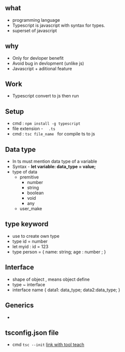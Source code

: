 ## what 
- programming language
- Typescript is javascript with syntax for types.
- superset of javascript

## why
- Only for  devloper benefit 
- Avoid bug in devlopment (unlike js)
- Javascript + aditional feature

## Work
- Typescript convert to js  then run 

## Setup
- cmd : `npm install -g typescript` 
- file extension -  `  .ts`
-   cmd : `tsc file_name `  for compile ts to js  

## Data type
- In ts must mention data type of a variable
- Syntax -  **let  variable: data_type = value;**
-  type of  data
   - premitive
     - number
     - string
     - boolean
     - void
     - any
    - user_make
   
## type keyword
- use to create own type
- type id = number
- let myid : id = 123
- type person =   {
    name: string;
  age : number ;
 }

## Interface 
 - shape of object , means object define
 -  type ~ interface
 -  interface name {
    data1: data_type;
	data2:data_type;
 }
 
 
 ## Generics
- 

## tsconfig.json file
- cmd `tsc --init`
[link with tool teach](TOOL_TEACH)